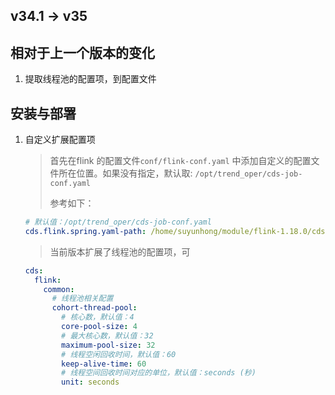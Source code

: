 







## v34.1 -> v35

## 相对于上一个版本的变化 

1. 提取线程池的配置项，到配置文件



## 安装与部署

1. 自定义扩展配置项

   > 首先在flink 的配置文件`conf/flink-conf.yaml` 中添加自定义的配置文件所在位置。如果没有指定，默认取: `/opt/trend_oper/cds-job-conf.yaml`
   >
   > 参考如下：

   ```yaml
   # 默认值：/opt/trend_oper/cds-job-conf.yaml
   cds.flink.spring.yaml-path: /home/suyunhong/module/flink-1.18.0/cds/cds-job-conf.yaml
   ```

   > 当前版本扩展了线程池的配置项，可

   ```yaml
   cds:
     flink:
       common:
         # 线程池相关配置
         cohort-thread-pool:
           # 核心数，默认值：4
           core-pool-size: 4
           # 最大核心数，默认值：32
           maximum-pool-size: 32
           # 线程空闲回收时间，默认值：60
           keep-alive-time: 60
           # 线程空间回收时间对应的单位，默认值：seconds (秒)
           unit: seconds
   ```

   

   

   
